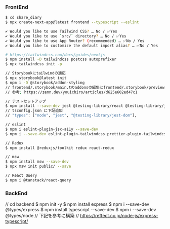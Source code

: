 ### FrontEnd

```bash
$ cd share_diary
$ npx create-next-app@latest frontend --typescript --eslint

✔ Would you like to use Tailwind CSS? … No / ✅Yes
✔ Would you like to use `src/` directory? … No / ✅Yes
✔ Would you like to use App Router? (recommended) … ✅No / Yes
✔ Would you like to customize the default import alias? … ✅No / Yes

# https://tailwindcss.com/docs/guides/nextjs
$ npm install -D tailwindcss postcss autoprefixer
$ npx tailwindcss init -p

// Storybookにtailwindの適応
$ npx storybook@latest init
$ npm i -D @storybook/addon-styling
// frontend/.storybook/main.tのaddonsの編集とfrontend/.storybook/preview.tsのcssのimport
// 参考; https://zenn.dev/youichiro/articles/d625e602ed47c1

// テストセットアップ
$ npm install --save-dev jest @testing-library/react @testing-library/jest-dom jest-environment-jsdom
// tsconfig.json に下記追加
// "types": ["node", "jest", "@testing-library/jest-dom"],

// eslint
$ npm i eslint-plugin-jsx-a11y --save-dev
$ npm i --save-dev eslint-plugin-tailwindcss prettier-plugin-tailwindcss

// Redux
$ npm install @reduxjs/toolkit redux react-redux

// msw
$ npm install msw --save-dev
$ npx msw init public/ --save

// React Query
$ npm i @tanstack/react-query
```

### BackEnd

// cd backend
$ npm init -y
$ npm install express
$ npm i --save-dev @types/express
$ npm install typescript --save-dev
$ npm i --save-dev @types/node
// 下記を参考に構築
// https://reffect.co.jp/node-js/express-typescript/
